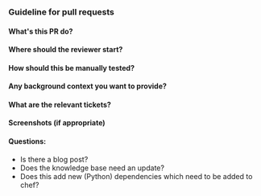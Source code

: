 ### Guideline for pull requests

#### What's this PR do?
#### Where should the reviewer start?
#### How should this be manually tested?
#### Any background context you want to provide?
#### What are the relevant tickets?
#### Screenshots (if appropriate)
#### Questions:
- Is there a blog post?
- Does the knowledge base need an update?
- Does this add new (Python) dependencies which need to be added to chef?
